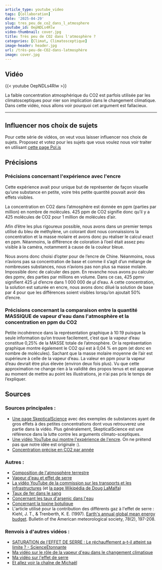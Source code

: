 ```yaml
---
article_type: youtube_video
tags: [Collaboration]
date: '2025-04-29'
slug: tres_peu_de_co2_dans_l_atmosphere
youtube_id: OepNDLs4Rlw
video-thumbnail: cover.jpg
title: Très peu de CO2 dans l'atmosphère ?
categories: [Climat, Climatosceptique]
image-header: header.jpg
url: /très-peu-de-CO2-dans-latmosphère
image: cover.jpg
---
```


## Vidéo

{{< youtube OepNDLs4Rlw >}}

La faible concentration atmosphérique du CO2 est parfois utilisée par les climatosceptiques pour nier son implication dans le changement climatique. Dans cette vidéo, nous allons voir pourquoi cet argument est fallacieux.


<hr>

## Influencer nos choix de sujets

Pour cette série de vidéos, on veut vous laisser influencer nos choix de sujets. Proposez et votez pour les sujets que vous voulez nous voir traiter en utilisant [cette page Pol.is](https://pol.is/m/8stdeahzwz/share)

## Précisions 

### Précisions concernant l'expérience avec l'encre

Cette expérience avait pour unique but de représenter de façon visuelle qu’une substance en petite, voire très petite quantité pouvait avoir des effets visibles.

La concentration en CO2 dans l’atmosphère est donnée en ppm (parties par million) en nombre de molécules. 425 ppm de CO2 signifie donc qu’il y a 425 molécules de CO2 pour 1 million de molécules d’air.

Afin d’être les plus rigoureux possible, nous avons dans un premier temps utilisé du bleu de méthylène, un colorant dont nous connaissions la concentration et la masse molaire et avons donc pu réaliser le calcul exact en ppm. Néanmoins, la différence de coloration à l’oeil était assez peu visible à la caméra, notamment à cause de la couleur bleue.

Nous avons donc choisi d’opter pour de l’encre de Chine. Néanmoins, nous n’avions pas sa concentration de base et comme il s’agit d’un mélange de nombreuses substances, nous n’avions pas non plus sa masse molaire. Impossible donc de calculer des ppm. En revanche nous avons pu calculer des ppmv, des parties par millions en volume. Dans ce cas, 425 ppmv signifient 425 μl d’encre dans 1 000 000 de μl d’eau. A cette concentration, la solution est saturée en encre, nous avons donc dilué la solution de base par 4 pour que les différences soient visibles lorsqu’on ajoutait 50% d’encre.

### Précisions concernant la comparaison entre la quantité MASSIQUE de vapeur d'eau dans l'atmosphère et la concentration en ppm du CO2

Petite incohérence dans la représentation graphique à 10:19 puisque la seule information qu’on trouve facilement, c’est que la vapeur d’eau constitue 0,25% de la MASSE totale de l’atmosphère. Or la représentation graphique montre également le CO2 qui est à 0,04 % en ppm (et donc en nombre de molécules). Sachant que la masse molaire moyenne de l’air est supérieure à celle de la vapeur d’eau. La valeur en ppm pour la vapeur d’eau devrait être plus élevée (environ deux fois plus). Vu que cette approximation ne change rien à la validité des propos tenus et est apparue au moment de mettre au point les illustrations, je n’ai pas pris le temps de l’expliquer.

## Sources

### Sources principales :  

* [Une page SkepticalScience](https://skepticalscience.com/CO2-trace-gas.htm) avec des exemples de substances ayant de gros effets à des petites concentrations dont vous retrouverez une partie dans la vidéo. Plus généralement, SkepticalScience est une référence dans la lutte contre les arguments climato-sceptiques.
* [Une vidéo YouTube qui montre l'expérience de l'encre](https://youtu.be/81FHVrXgzuA). On ne prétend pas que notre idée est originale :).
* [Concentration précise en CO2 par année](https://gml.noaa.gov/webdata/ccgg/trends/co2/co2_annmean_mlo.txt)

### Autres : 

* [Composition de l'atmosphère terrestre](https://fr.wikipedia.org/w/index.php?title=Atmosph%C3%A8re_terrestre)
* [Vapeur d'eau et effet de serre](https://www.climat-en-questions.fr/reponse/vapeur-deau-et-effet-de-serre-par-francois-marie-breon/)
* [La vidéo YouTube de la commission sur les transports et les infrastructures](https://www.youtube.com/watch?v=bJfrKNR3K2k) (et [la page Wikipédia de Doug LaMalfa](https://en.wikipedia.org/wiki/Doug_LaMalfa))
* [Taux de fer dans le sang](https://www.passeportsante.net/fr/Maux/analyses-medicales/Fiche.aspx?doc=analyse-fer-sang)
* [Concernant les taux d'arsenic dans l'eau](https://www.who.int/fr/news-room/fact-sheets/detail/arsenic)
* [Concernant la toxine botulique](https://www.anses.fr/fr/system/files/BIORISK2016SA0074Fi.pdf)
* L'article utilisé pour la contribution des différents gaz à l'effet de serre : Kiehl, J. T., & Trenberth, K. E. (1997). [Earth's annual global mean energy budget](https://journals.ametsoc.org/view/journals/bams/78/2/1520-0477_1997_078_0197_eagmeb_2_0_co_2.xml). Bulletin of the American meteorological society, 78(2), 197-208.

### Renvois à d'autres vidéos :

* [SATURATION de l'EFFET DE SERRE : Le réchauffement a-t-il atteint sa limite ? - ScienceEtonnante](https://www.youtube.com/watch?v=ewc8FBtEKPs)
* [Ma vidéo sur le rôle de la vapeur d'eau dans le changement climatique](https://www.youtube.com/watch?v=cN_QaUxRsaw)
* [Ma vidéo sur l'effet de serre](https://www.youtube.com/watch?app=desktop&v=rXlEcth5Gxc)
* [Et allez voir la chaîne de Michaël](https://www.youtube.com/c/LaBiologiefaitdesvid%C3%A9os)